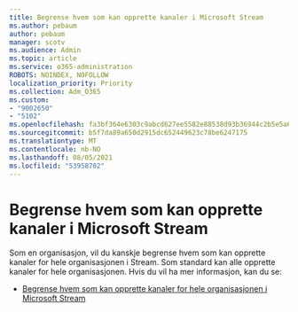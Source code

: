 ```yaml
---
title: Begrense hvem som kan opprette kanaler i Microsoft Stream
ms.author: pebaum
author: pebaum
manager: scotv
ms.audience: Admin
ms.topic: article
ms.service: o365-administration
ROBOTS: NOINDEX, NOFOLLOW
localization_priority: Priority
ms.collection: Adm_O365
ms.custom:
- "9002650"
- "5102"
ms.openlocfilehash: fa3bf364e6303c9abcd627ee5582e88538d93b36944c2b5e5a6e1bedeee630cc
ms.sourcegitcommit: b5f7da89a650d2915dc652449623c78be6247175
ms.translationtype: MT
ms.contentlocale: nb-NO
ms.lasthandoff: 08/05/2021
ms.locfileid: "53958702"
---
```

# <a name="restrict-who-can-create-channels-in-microsoft-stream"></a>Begrense hvem som kan opprette kanaler i Microsoft Stream

Som en organisasjon, vil du kanskje begrense hvem som kan opprette kanaler for hele organisasjonen i Stream. Som standard kan alle opprette kanaler for hele organisasjonen. Hvis du vil ha mer informasjon, kan du se:

- [Begrense hvem som kan opprette kanaler for hele organisasjonen i Microsoft Stream](https://docs.microsoft.com/stream/restrict-companywide-channels)
